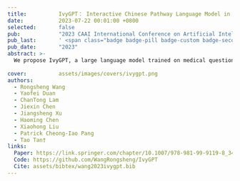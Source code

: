 ```yaml
---
title:          IvyGPT： Interactive Chinese Pathway Language Model in the Medical Domain
date:           2023-07-22 00:01:00 +0800
selected:       false
pub:            "2023 CAAI International Conference on Artificial Intelligence"
pub_last:       ' <span class="badge badge-pill badge-custom badge-secondary">Conference</span><span class="badge badge-pill badge-custom badge-warning">Poster</span>'
pub_date:       "2023"
abstract: >-
  We propose IvyGPT, a large language model trained on medical question-answering data and reinforced with human feedback, achieving state-of-the-art performance for clinical conversational agents while containing over 33 billion parameters manageably within a small GPU cluster.
  
cover:          assets/images/covers/ivygpt.png
authors:
  - Rongsheng Wang
  - Yaofei Duan
  - ChanTong Lam
  - Jiexin Chen
  - Jiangsheng Xu
  - Haoming Chen
  - Xiaohong Liu
  - Patrick Cheong-Iao Pang
  - Tao Tan†
links:
  Paper: https://link.springer.com/chapter/10.1007/978-981-99-9119-8_34
  Code: https://github.com/WangRongsheng/IvyGPT
  Cite: assets/bibtex/wang2023ivygpt.bib
---
```

